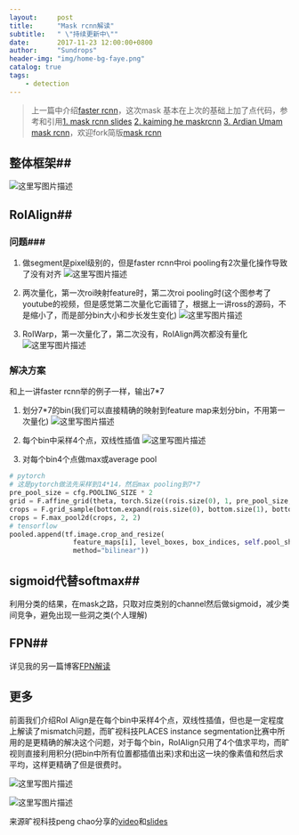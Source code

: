 ```yaml
---
layout:     post
title:      "Mask rcnn解读"
subtitle:   " \"持续更新中\""
date:       2017-11-23 12:00:00+0800
author:     "Sundrops"
header-img: "img/home-bg-faye.png"
catalog: true
tags:
    - detection
---
```


>上一篇中介绍[faster rcnn](http://blog.csdn.net/u013010889/article/details/78574879)，这次mask 基本在上次的基础上加了点代码，参考和引用[1. mask rcnn slides](https://lmb.informatik.uni-freiburg.de/lectures/seminar_brox/seminar_ss17/maskrcnn_slides.pdf)  [2. kaiming he maskrcnn](http://kaiminghe.com/iccv17tutorial/maskrcnn_iccv2017_tutorial_kaiminghe.pdf)  [3. Ardian Umam mask rcnn](https://www.youtube.com/watch?v=cSO1nUj495Y)，欢迎fork简版[mask rcnn](https://github.com/Sundrops/pytorch-faster-rcnn)

## 整体框架##
![这里写图片描述](http://img.blog.csdn.net/20171120235339867?watermark/2/text/aHR0cDovL2Jsb2cuY3Nkbi5uZXQvdTAxMzAxMDg4OQ==/font/5a6L5L2T/fontsize/400/fill/I0JBQkFCMA==/dissolve/70/gravity/SouthEast)

## RoIAlign##

### 问题###

 1. 做segment是pixel级别的，但是faster rcnn中roi pooling有2次量化操作导致了没有对齐
![这里写图片描述](http://img.blog.csdn.net/20171120235711929?watermark/2/text/aHR0cDovL2Jsb2cuY3Nkbi5uZXQvdTAxMzAxMDg4OQ==/font/5a6L5L2T/fontsize/400/fill/I0JBQkFCMA==/dissolve/70/gravity/SouthEast)

 2. 两次量化，第一次roi映射feature时，第二次roi pooling时(这个图参考了youtube的视频，但是感觉第二次量化它画错了，根据上一讲ross的源码，不是缩小了，而是部分bin大小和步长发生变化)
![这里写图片描述](http://img.blog.csdn.net/20171120235415084?watermark/2/text/aHR0cDovL2Jsb2cuY3Nkbi5uZXQvdTAxMzAxMDg4OQ==/font/5a6L5L2T/fontsize/400/fill/I0JBQkFCMA==/dissolve/70/gravity/SouthEast)

 3. RoIWarp，第一次量化了，第二次没有，RoIAlign两次都没有量化
![这里写图片描述](http://img.blog.csdn.net/20171120235429391?watermark/2/text/aHR0cDovL2Jsb2cuY3Nkbi5uZXQvdTAxMzAxMDg4OQ==/font/5a6L5L2T/fontsize/400/fill/I0JBQkFCMA==/dissolve/70/gravity/SouthEast)

### 解决方案 ###
和上一讲faster rcnn举的例子一样，输出7\*7

 1. 划分7\*7的bin(我们可以直接精确的映射到feature map来划分bin，不用第一次量化)
![这里写图片描述](http://img.blog.csdn.net/20171123164905562?watermark/2/text/aHR0cDovL2Jsb2cuY3Nkbi5uZXQvdTAxMzAxMDg4OQ==/font/5a6L5L2T/fontsize/400/fill/I0JBQkFCMA==/dissolve/70/gravity/SouthEast)

2. 每个bin中采样4个点，双线性插值
![这里写图片描述](http://img.blog.csdn.net/20171127114047379?watermark/2/text/aHR0cDovL2Jsb2cuY3Nkbi5uZXQvdTAxMzAxMDg4OQ==/font/5a6L5L2T/fontsize/400/fill/I0JBQkFCMA==/dissolve/70/gravity/SouthEast)

 3. 对每个bin4个点做max或average pool

```python
# pytorch
# 这是pytorch做法先采样到14*14，然后max pooling到7*7
pre_pool_size = cfg.POOLING_SIZE * 2
grid = F.affine_grid(theta, torch.Size((rois.size(0), 1, pre_pool_size, pre_pool_size)))
crops = F.grid_sample(bottom.expand(rois.size(0), bottom.size(1), bottom.size(2), bottom.size(3)), grid, mode=mode)
crops = F.max_pool2d(crops, 2, 2)
# tensorflow
pooled.append(tf.image.crop_and_resize(
                feature_maps[i], level_boxes, box_indices, self.pool_shape,
                method="bilinear"))
```

## sigmoid代替softmax##

利用分类的结果，在mask之路，只取对应类别的channel然后做sigmoid，减少类间竞争，避免出现一些洞之类(个人理解)

## FPN##

详见我的另一篇博客[FPN解读](http://blog.csdn.net/u013010889/article/details/78658135)


## 更多 ##

前面我们介绍RoI Align是在每个bin中采样4个点，双线性插值，但也是一定程度上解读了mismatch问题，而旷视科技PLACES instance segmentation比赛中所用的是更精确的解决这个问题，对于每个bin，RoIAlign只用了4个值求平均，而旷视则直接利用积分(把bin中所有位置都插值出来)求和出这一块的像素值和然后求平均，这样更精确了但是很费时。

![这里写图片描述](http://img.blog.csdn.net/20171218222848968?watermark/2/text/aHR0cDovL2Jsb2cuY3Nkbi5uZXQvdTAxMzAxMDg4OQ==/font/5a6L5L2T/fontsize/400/fill/I0JBQkFCMA==/dissolve/70/gravity/SouthEast)

![这里写图片描述](http://img.blog.csdn.net/20171218222856408?watermark/2/text/aHR0cDovL2Jsb2cuY3Nkbi5uZXQvdTAxMzAxMDg4OQ==/font/5a6L5L2T/fontsize/400/fill/I0JBQkFCMA==/dissolve/70/gravity/SouthEast)

来源旷视科技peng chao分享的[video](https://v.douyu.com/show/zBjq4Mepw4Q75Ea8)和[slides](https://pan.baidu.com/s/1boWth2R)
